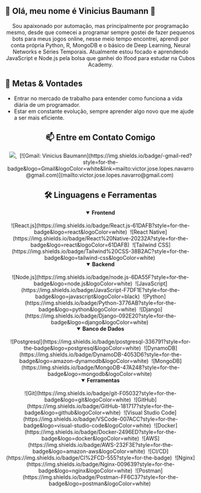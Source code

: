 ## 🗻 Olá, meu nome é Vinicius Baumann 🎑
<p align="center">
Sou apaixonado por automação, mas principalmente por programação mesmo, desde que comecei a programar sempre gostei de fazer pequenos bots para meus jogos online, nesse meio tempo encontrei, aprendi por conta própria Python, R, MongoDB e o básico de Deep Learning, Neural Networks e Séries Temporais. Atualmente estou focado e aprendendo JavaScript e Node.js pela bolsa que ganhei do Ifood para estudar na Cubos Academy.
</p>

## 🎯 Metas & Vontades

- Entrar no mercado de trabalho para entender como funciona a vida diária de um programador.
- Estar em constante evolução, sempre aprender algo novo que me ajude a ser mais eficiente.

<h2 align="center">📫 Entre em Contato Comigo</h2>

<div align="center">

<a href="https://www.linkedin.com/in/viniciusbaumann/" target="_blank">
  <img src="https://img.shields.io/badge/-LinkedIn-%230077B5?style=for-the-badge&logo=linkedin&logoColor=white">
</a>&nbsp;
[![Gmail: Vinicius Baumann](https://img.shields.io/badge/-gmail-red?style=for-the-badge&logo=Gmail&logoColor=white&link=mailto:victor.jose.lopes.navarro@gmail.com)](mailto:victor.jose.lopes.navarro@gmail.com)&nbsp;

</div>

<div align="center">

<h2 align="center">🛠️ Linguagens e Ferramentas</h2>

<details open>
<summary><b>Frontend</b></summary>
<br>
![React.js](https://img.shields.io/badge/React.js-61DAFB?style=for-the-badge&logo=react&logoColor=white)&nbsp;
![React Native](https://img.shields.io/badge/React%20Native-20232A?style=for-the-badge&logo=react&logoColor=61DAFB)&nbsp;
![Tailwind CSS](https://img.shields.io/badge/Tailwind%20CSS-38B2AC?style=for-the-badge&logo=tailwind-css&logoColor=white)&nbsp;
</details>

<details open>
<summary><b>Backend</b></summary>
<br>
![Node.js](https://img.shields.io/badge/node.js-6DA55F?style=for-the-badge&logo=node.js&logoColor=white)&nbsp;
![JavaScript](https://img.shields.io/badge/JavaScript-F7DF1E?style=for-the-badge&logo=javascript&logoColor=black)&nbsp;
![Python](https://img.shields.io/badge/Python-3776AB?style=for-the-badge&logo=python&logoColor=white)&nbsp;
![Django](https://img.shields.io/badge/Django-092E20?style=for-the-badge&logo=django&logoColor=white)&nbsp;
</details>

<details open>
<summary><b>Banco de Dados</b></summary>
<br>
![Postgresql](https://img.shields.io/badge/postgresql-336791?style=for-the-badge&logo=postgresql&logoColor=white)&nbsp;
![DynamoDB](https://img.shields.io/badge/DynamoDB-4053D6?style=for-the-badge&logo=amazon-dynamodb&logoColor=white)&nbsp;
![MongoDB](https://img.shields.io/badge/MongoDB-47A248?style=for-the-badge&logo=mongodb&logoColor=white)&nbsp;
</details>

<details open>
<summary><b>Ferramentas</b></summary>
<br>
![Git](https://img.shields.io/badge/git-F05032?style=for-the-badge&logo=git&logoColor=white)&nbsp;
![GitHub](https://img.shields.io/badge/GitHub-181717?style=for-the-badge&logo=github&logoColor=white)&nbsp;
![Visual Studio Code](https://img.shields.io/badge/VSCode-007ACC?style=for-the-badge&logo=visual-studio-code&logoColor=white)&nbsp;
![Docker](https://img.shields.io/badge/Docker-2496ED?style=for-the-badge&logo=docker&logoColor=white)&nbsp;
![AWS](https://img.shields.io/badge/AWS-232F3E?style=for-the-badge&logo=amazon-aws&logoColor=white)&nbsp;
![CI/CD](https://img.shields.io/badge/CI%2FCD-555?style=for-the-badge)&nbsp;
![Nginx](https://img.shields.io/badge/Nginx-009639?style=for-the-badge&logo=nginx&logoColor=white)&nbsp;
![Postman](https://img.shields.io/badge/Postman-FF6C37?style=for-the-badge&logo=postman&logoColor=white)&nbsp;
</details>

</div>

